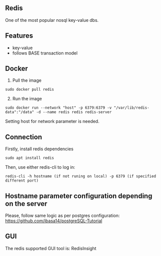 ## Redis
One of the most popular nosql key-value dbs.

## Features
- key-value
- follows BASE transaction model

## Docker
1. Pull the image
```
sudo docker pull redis
```
2. Run the image
```
sudo docker run --network "host" -p 6379:6379 -v "/var/lib/redis-data":"/data" -d --name redis redis redis-server
``` 
Setting host for network parameter is needed.

## Connection
Firstly, install redis dependencies
```
sudo apt install redis
```
Then, use either redis-cli to log in:
```
redis-cli -h hostname (if not runing on local) -p 6379 (if specified different port)
```

## Hostname parameter configuration depending on the server
Please, follow same logic as per postgres configuration: https://github.com/ibasa14/postgreSQL-Tutorial

## GUI
The redis supported GUI tool is: RedisInsight